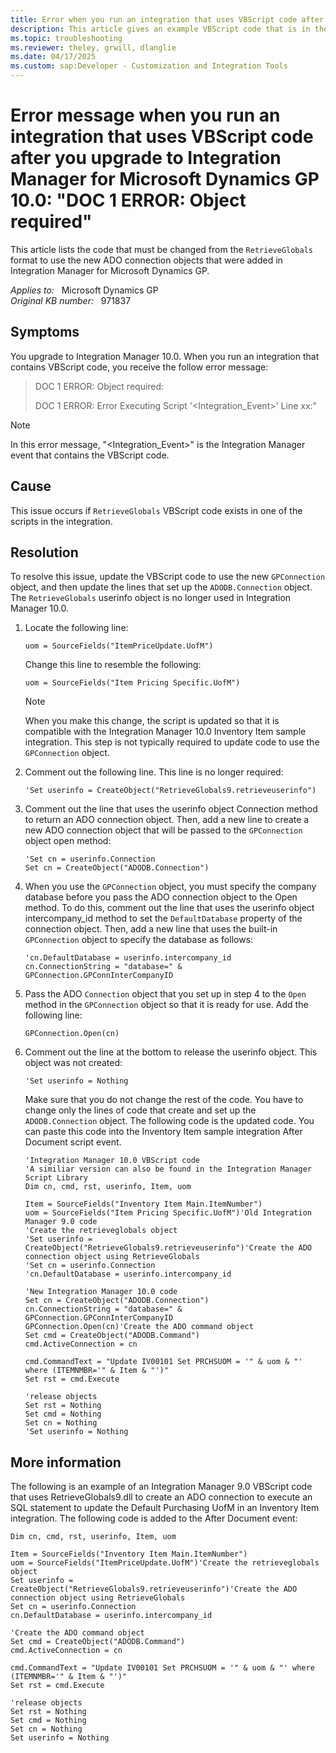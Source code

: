 ```yaml
---
title: Error when you run an integration that uses VBScript code after you upgrade to Integration Manager for Microsoft Dynamics GP 10.0
description: This article gives an example VBScript code that is in the RetrieveGloblas format and describes what you have to change in the new GPConnection object code in Integration Manager for Microsoft Dynamics GP 10.0.
ms.topic: troubleshooting
ms.reviewer: theley, grwill, dlanglie
ms.date: 04/17/2025
ms.custom: sap:Developer - Customization and Integration Tools
---
```

# Error message when you run an integration that uses VBScript code after you upgrade to Integration Manager for Microsoft Dynamics GP 10.0: "DOC 1 ERROR: Object required"

This article lists the code that must be changed from the `RetrieveGlobals` format to use the new ADO connection objects that were added in Integration Manager for Microsoft Dynamics GP.

_Applies to:_ &nbsp; Microsoft Dynamics GP  
_Original KB number:_ &nbsp; 971837

## Symptoms

You upgrade to Integration Manager 10.0. When you run an integration that contains VBScript code, you receive the follow error message:

> DOC 1 ERROR: Object required:
>
> DOC 1 ERROR: Error Executing Script '\<Integration_Event>' Line xx:"

> [!NOTE]
> In this error message, "\<Integration_Event>" is the Integration Manager event that contains the VBScript code.

## Cause

This issue occurs if `RetrieveGlobals` VBScript code exists in one of the scripts in the integration.

## Resolution

To resolve this issue, update the VBScript code to use the new `GPConnection` object, and then update the lines that set up the `ADODB.Connection` object. The `RetrieveGlobals` userinfo object is no longer used in Integration Manager 10.0.

1. Locate the following line:

    ```vbs
    uom = SourceFields("ItemPriceUpdate.UofM")
    ```

    Change this line to resemble the following:

    ```vbs
    uom = SourceFields("Item Pricing Specific.UofM")
    ```

    > [!NOTE]
    > When you make this change, the script is updated so that it is compatible with the Integration Manager 10.0 Inventory Item sample integration. This step is not typically required to update code to use the `GPConnection` object.

2. Comment out the following line. This line is no longer required:

    ```vbs
    'Set userinfo = CreateObject("RetrieveGlobals9.retrieveuserinfo")
    ```

3. Comment out the line that uses the userinfo object Connection method to return an ADO connection object. Then, add a new line to create a new ADO connection object that will be passed to the `GPConnection` object open method:

    ```vbs
    'Set cn = userinfo.Connection
    Set cn = CreateObject("ADODB.Connection")
    ```

4. When you use the `GPConnection` object, you must specify the company database before you pass the ADO connection object to the Open method. To do this, comment out the line that uses the userinfo object intercompany_id method to set the `DefaultDatabase` property of the connection object. Then, add a new line that uses the built-in `GPConnection` object to specify the database as follows:

    ```vbs
    'cn.DefaultDatabase = userinfo.intercompany_id
    cn.ConnectionString = "database=" & GPConnection.GPConnInterCompanyID
    ```

5. Pass the ADO `Connection` object that you set up in step 4 to the `Open` method in the `GPConnection` object so that it is ready for use. Add the following line:

    ```vbs
    GPConnection.Open(cn)
    ```

6. Comment out the line at the bottom to release the userinfo object. This object was not created:

    ```vbs
    'Set userinfo = Nothing
    ```

    Make sure that you do not change the rest of the code. You have to change only the lines of code that create and set up the `ADODB.Connection` object. The following code is the updated code. You can paste this code into the Inventory Item sample integration After Document script event.

    ```vbs
    'Integration Manager 10.0 VBScript code
    'A similiar version can also be found in the Integration Manager Script Library
    Dim cn, cmd, rst, userinfo, Item, uom
    
    Item = SourceFields("Inventory Item Main.ItemNumber")
    uom = SourceFields("Item Pricing Specific.UofM")'Old Integration Manager 9.0 code
    'Create the retrieveglobals object
    'Set userinfo = CreateObject("RetrieveGlobals9.retrieveuserinfo")'Create the ADO connection object using RetrieveGlobals
    'Set cn = userinfo.Connection
    'cn.DefaultDatabase = userinfo.intercompany_id
    
    'New Integration Manager 10.0 code
    Set cn = CreateObject("ADODB.Connection")
    cn.ConnectionString = "database=" & GPConnection.GPConnInterCompanyID
    GPConnection.Open(cn)'Create the ADO command object
    Set cmd = CreateObject("ADODB.Command")
    cmd.ActiveConnection = cn
    
    cmd.CommandText = "Update IV00101 Set PRCHSUOM = '" & uom & "' where (ITEMNMBR='" & Item & "')"
    Set rst = cmd.Execute
    
    'release objects
    Set rst = Nothing
    Set cmd = Nothing
    Set cn = Nothing
    'Set userinfo = Nothing
    ```

## More information

The following is an example of an Integration Manager 9.0 VBScript code that uses RetrieveGlobals9.dll to create an ADO connection to execute an SQL statement to update the Default Purchasing UofM in an Inventory Item integration. The following code is added to the After Document event:

```vbs
Dim cn, cmd, rst, userinfo, Item, uom

Item = SourceFields("Inventory Item Main.ItemNumber")
uom = SourceFields("ItemPriceUpdate.UofM")'Create the retrieveglobals object
Set userinfo = CreateObject("RetrieveGlobals9.retrieveuserinfo")'Create the ADO connection object using RetrieveGlobals
Set cn = userinfo.Connection
cn.DefaultDatabase = userinfo.intercompany_id

'Create the ADO command object
Set cmd = CreateObject("ADODB.Command")
cmd.ActiveConnection = cn

cmd.CommandText = "Update IV00101 Set PRCHSUOM = '" & uom & "' where (ITEMNMBR='" & Item & "')"
Set rst = cmd.Execute

'release objects
Set rst = Nothing
Set cmd = Nothing
Set cn = Nothing
Set userinfo = Nothing
```
